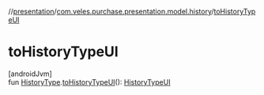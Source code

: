 //[presentation](../../index.md)/[com.veles.purchase.presentation.model.history](index.md)/[toHistoryTypeUI](to-history-type-u-i.md)

# toHistoryTypeUI

[androidJvm]\
fun [HistoryType](../../../domain/domain/com.veles.purchase.domain.model.history/-history-type/index.md).[toHistoryTypeUI](to-history-type-u-i.md)(): [HistoryTypeUI](-history-type-u-i/index.md)
